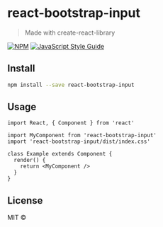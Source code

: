 # react-bootstrap-input

> Made with create-react-library

[![NPM](https://img.shields.io/npm/v/react-bootstrap-input.svg)](https://www.npmjs.com/package/react-bootstrap-input) [![JavaScript Style Guide](https://img.shields.io/badge/code_style-standard-brightgreen.svg)](https://standardjs.com)

## Install

```bash
npm install --save react-bootstrap-input
```

## Usage

```tsx
import React, { Component } from 'react'

import MyComponent from 'react-bootstrap-input'
import 'react-bootstrap-input/dist/index.css'

class Example extends Component {
  render() {
    return <MyComponent />
  }
}
```

## License

MIT © [](https://github.com/)
